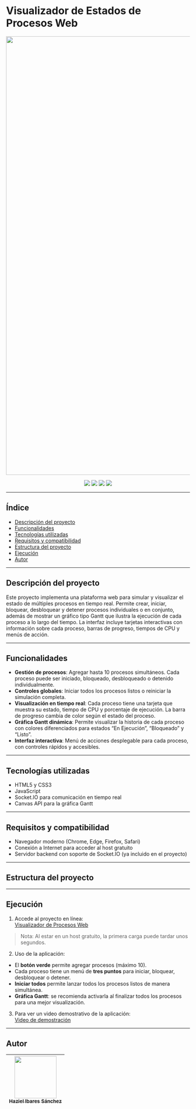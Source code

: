 # Visualizador de Estados de Procesos Web

<p align="center">
  <img width="1200" alt="Banner del Proyecto" src="https://user-images.githubusercontent.com/75911106/mini-proyecto-banner.png" />
</p>

<p align="center">
  <img src="https://img.shields.io/badge/estado-TERMINADO-brightgreen?style=for-the-badge" />
  <img src="https://img.shields.io/badge/Última%20modificación-octubre%202025-blue?style=for-the-badge" />
  <img src="https://img.shields.io/badge/Lenguaje-JavaScript-yellow?style=for-the-badge&logo=javascript&logoColor=black" />
  <img src="https://img.shields.io/badge/Proyecto-Web-orange?style=for-the-badge" />
</p>

---

## Índice

- [Descripción del proyecto](#descripción-del-proyecto)  
- [Funcionalidades](#funcionalidades)  
- [Tecnologías utilizadas](#tecnologías-utilizadas)  
- [Requisitos y compatibilidad](#requisitos-y-compatibilidad)  
- [Estructura del proyecto](#estructura-del-proyecto)  
- [Ejecución](#ejecución)  
- [Autor](#autor)  

---

## Descripción del proyecto

Este proyecto implementa una plataforma web para simular y visualizar el estado de múltiples procesos en tiempo real. Permite crear, iniciar, bloquear, desbloquear y detener procesos individuales o en conjunto, además de mostrar un gráfico tipo Gantt que ilustra la ejecución de cada proceso a lo largo del tiempo. La interfaz incluye tarjetas interactivas con información sobre cada proceso, barras de progreso, tiempos de CPU y menús de acción.  

---

## Funcionalidades

- **Gestión de procesos**: Agregar hasta 10 procesos simultáneos. Cada proceso puede ser iniciado, bloqueado, desbloqueado o detenido individualmente.  
- **Controles globales**: Iniciar todos los procesos listos o reiniciar la simulación completa.  
- **Visualización en tiempo real**: Cada proceso tiene una tarjeta que muestra su estado, tiempo de CPU y porcentaje de ejecución. La barra de progreso cambia de color según el estado del proceso.  
- **Gráfica Gantt dinámica**: Permite visualizar la historia de cada proceso con colores diferenciados para estados “En Ejecución”, “Bloqueado” y “Listo”.  
- **Interfaz interactiva**: Menú de acciones desplegable para cada proceso, con controles rápidos y accesibles.  

---

## Tecnologías utilizadas

- HTML5 y CSS3  
- JavaScript  
- Socket.IO para comunicación en tiempo real  
- Canvas API para la gráfica Gantt  

---

## Requisitos y compatibilidad

- Navegador moderno (Chrome, Edge, Firefox, Safari)  
- Conexión a Internet para acceder al host gratuito  
- Servidor backend con soporte de Socket.IO (ya incluido en el proyecto)  

---

## Estructura del proyecto


---

## Ejecución

1. Accede al proyecto en línea:  
[Visualizador de Procesos Web](https://mini-proyecto-1-visualizador-de-estados-rvrf.onrender.com)  
> Nota: Al estar en un host gratuito, la primera carga puede tardar unos segundos.

2. Uso de la aplicación:  
- El **botón verde** permite agregar procesos (máximo 10).  
- Cada proceso tiene un menú de **tres puntos** para iniciar, bloquear, desbloquear o detener.  
- **Iniciar todos** permite lanzar todos los procesos listos de manera simultánea.  
- **Gráfica Gantt**: se recomienda activarla al finalizar todos los procesos para una mejor visualización.

3. Para ver un video demostrativo de la aplicación:  
[Video de demostración](URL_DEL_VIDEO)  

---

## Autor

| [<img src="https://avatars.githubusercontent.com/u/75911106?v=4" width=115><br><sub>Haziel Ibares Sánchez</sub>](https://github.com/HazielSanchez) |
| :---: |

